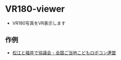 # VR180-viewer

- VR180写真をVR表示します

## 作例

- [松江と福井で協議会 - 全国ご当地こどもロボコン連盟](https://code4fukui.github.io/vr180-viewer/kanirobo.html)
